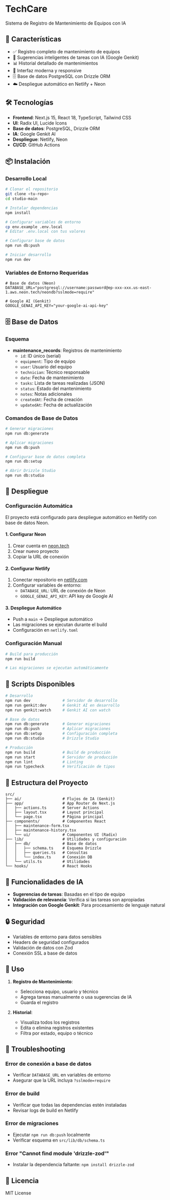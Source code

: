# TechCare

Sistema de Registro de Mantenimiento de Equipos con IA

## 🚀 Características

- ✅ Registro completo de mantenimiento de equipos
- 🤖 Sugerencias inteligentes de tareas con IA (Google Genkit)
- 📊 Historial detallado de mantenimientos
- 🎨 Interfaz moderna y responsive
- 🗄️ Base de datos PostgreSQL con Drizzle ORM
- ☁️ Despliegue automático en Netlify + Neon

## 🛠️ Tecnologías

- **Frontend**: Next.js 15, React 18, TypeScript, Tailwind CSS
- **UI**: Radix UI, Lucide Icons
- **Base de datos**: PostgreSQL, Drizzle ORM
- **IA**: Google Genkit AI
- **Despliegue**: Netlify, Neon
- **CI/CD**: GitHub Actions

## 📦 Instalación

### Desarrollo Local

```bash
# Clonar el repositorio
git clone <tu-repo>
cd studio-main

# Instalar dependencias
npm install

# Configurar variables de entorno
cp env.example .env.local
# Editar .env.local con tus valores

# Configurar base de datos
npm run db:push

# Iniciar desarrollo
npm run dev
```

### Variables de Entorno Requeridas

```env
# Base de datos (Neon)
DATABASE_URL="postgresql://username:password@ep-xxx-xxx.us-east-1.aws.neon.tech/neondb?sslmode=require"

# Google AI (Genkit)
GOOGLE_GENAI_API_KEY="your-google-ai-api-key"
```

## 🗄️ Base de Datos

### Esquema

- **maintenance_records**: Registros de mantenimiento
  - `id`: ID único (serial)
  - `equipment`: Tipo de equipo
  - `user`: Usuario del equipo
  - `technician`: Técnico responsable
  - `date`: Fecha de mantenimiento
  - `tasks`: Lista de tareas realizadas (JSON)
  - `status`: Estado del mantenimiento
  - `notes`: Notas adicionales
  - `createdAt`: Fecha de creación
  - `updatedAt`: Fecha de actualización

### Comandos de Base de Datos

```bash
# Generar migraciones
npm run db:generate

# Aplicar migraciones
npm run db:push

# Configurar base de datos completa
npm run db:setup

# Abrir Drizzle Studio
npm run db:studio
```

## 🚀 Despliegue

### Configuración Automática

El proyecto está configurado para despliegue automático en Netlify con base de datos Neon.

#### 1. Configurar Neon

1. Crear cuenta en [neon.tech](https://neon.tech)
2. Crear nuevo proyecto
3. Copiar la URL de conexión

#### 2. Configurar Netlify

1. Conectar repositorio en [netlify.com](https://netlify.com)
2. Configurar variables de entorno:
   - `DATABASE_URL`: URL de conexión de Neon
   - `GOOGLE_GENAI_API_KEY`: API key de Google AI

#### 3. Despliegue Automático

- Push a `main` → Despliegue automático
- Las migraciones se ejecutan durante el build
- Configuración en `netlify.toml`

### Configuración Manual

```bash
# Build para producción
npm run build

# Las migraciones se ejecutan automáticamente
```

## 🔧 Scripts Disponibles

```bash
# Desarrollo
npm run dev              # Servidor de desarrollo
npm run genkit:dev       # Genkit AI en desarrollo
npm run genkit:watch     # Genkit AI con watch

# Base de datos
npm run db:generate      # Generar migraciones
npm run db:push          # Aplicar migraciones
npm run db:setup         # Configuración completa
npm run db:studio        # Drizzle Studio

# Producción
npm run build            # Build de producción
npm run start            # Servidor de producción
npm run lint             # Linting
npm run typecheck        # Verificación de tipos
```

## 📁 Estructura del Proyecto

```
src/
├── ai/                  # Flujos de IA (Genkit)
├── app/                 # App Router de Next.js
│   ├── actions.ts       # Server Actions
│   ├── layout.tsx       # Layout principal
│   └── page.tsx         # Página principal
├── components/          # Componentes React
│   ├── maintenance-form.tsx
│   ├── maintenance-history.tsx
│   └── ui/              # Componentes UI (Radix)
├── lib/                 # Utilidades y configuración
│   ├── db/              # Base de datos
│   │   ├── schema.ts    # Esquema Drizzle
│   │   ├── queries.ts   # Consultas
│   │   └── index.ts     # Conexión DB
│   └── utils.ts         # Utilidades
└── hooks/               # React Hooks
```

## 🤖 Funcionalidades de IA

- **Sugerencias de tareas**: Basadas en el tipo de equipo
- **Validación de relevancia**: Verifica si las tareas son apropiadas
- **Integración con Google Genkit**: Para procesamiento de lenguaje natural

## 🔒 Seguridad

- Variables de entorno para datos sensibles
- Headers de seguridad configurados
- Validación de datos con Zod
- Conexión SSL a base de datos

## 📝 Uso

1. **Registro de Mantenimiento**:

   - Selecciona equipo, usuario y técnico
   - Agrega tareas manualmente o usa sugerencias de IA
   - Guarda el registro

2. **Historial**:
   - Visualiza todos los registros
   - Edita o elimina registros existentes
   - Filtra por estado, equipo o técnico

## 🐛 Troubleshooting

### Error de conexión a base de datos

- Verificar `DATABASE_URL` en variables de entorno
- Asegurar que la URL incluya `?sslmode=require`

### Error de build

- Verificar que todas las dependencias estén instaladas
- Revisar logs de build en Netlify

### Error de migraciones

- Ejecutar `npm run db:push` localmente
- Verificar esquema en `src/lib/db/schema.ts`

### Error "Cannot find module 'drizzle-zod'"

- Instalar la dependencia faltante: `npm install drizzle-zod`

## 📄 Licencia

MIT License
